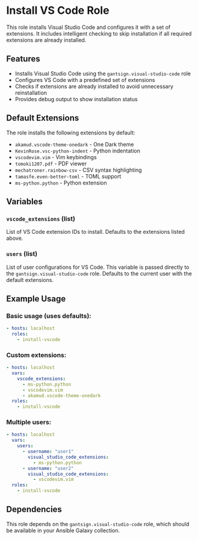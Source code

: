 # Install VS Code Role

This role installs Visual Studio Code and configures it with a set of extensions. It includes intelligent checking to skip installation if all required extensions are already installed.

## Features

- Installs Visual Studio Code using the `gantsign.visual-studio-code` role
- Configures VS Code with a predefined set of extensions
- Checks if extensions are already installed to avoid unnecessary reinstallation
- Provides debug output to show installation status

## Default Extensions

The role installs the following extensions by default:

- `akamud.vscode-theme-onedark` - One Dark theme
- `KevinRose.vsc-python-indent` - Python indentation
- `vscodevim.vim` - Vim keybindings
- `tomoki1207.pdf` - PDF viewer
- `mechatroner.rainbow-csv` - CSV syntax highlighting
- `tamasfe.even-better-toml` - TOML support
- `ms-python.python` - Python extension

## Variables

### `vscode_extensions` (list)
List of VS Code extension IDs to install. Defaults to the extensions listed above.

### `users` (list)
List of user configurations for VS Code. This variable is passed directly to the `gantsign.visual-studio-code` role. Defaults to the current user with the default extensions.

## Example Usage

### Basic usage (uses defaults):
```yaml
- hosts: localhost
  roles:
    - install-vscode
```

### Custom extensions:
```yaml
- hosts: localhost
  vars:
    vscode_extensions:
      - ms-python.python
      - vscodevim.vim
      - akamud.vscode-theme-onedark
  roles:
    - install-vscode
```

### Multiple users:
```yaml
- hosts: localhost
  vars:
    users:
      - username: "user1"
        visual_studio_code_extensions:
          - ms-python.python
      - username: "user2"
        visual_studio_code_extensions:
          - vscodevim.vim
  roles:
    - install-vscode
```

## Dependencies

This role depends on the `gantsign.visual-studio-code` role, which should be available in your Ansible Galaxy collection. 